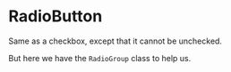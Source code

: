 # RadioButton

Same as a checkbox, except that it cannot be unchecked.

But here we have the `RadioGroup` class to help us.
